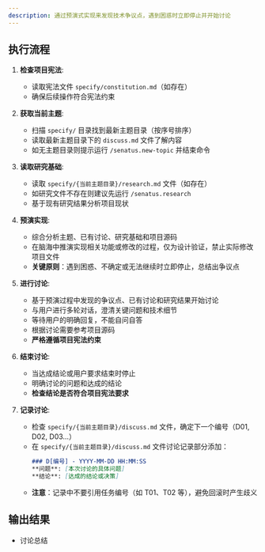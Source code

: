 ```yaml
---
description: 通过预演式实现来发现技术争议点，遇到困惑时立即停止并开始讨论
---
```


## 执行流程

1. **检查项目宪法**:
   - 读取宪法文件 `specify/constitution.md`（如存在）
   - 确保后续操作符合宪法约束

2. **获取当前主题**:
   - 扫描 `specify/` 目录找到最新主题目录（按序号排序）
   - 读取最新主题目录下的 `discuss.md` 文件了解内容
   - 如无主题目录则提示运行 `/senatus.new-topic` 并结束命令

3. **读取研究基础**:
   - 读取 `specify/{当前主题目录}/research.md` 文件（如存在）
   - 如研究文件不存在则建议先运行 `/senatus.research`
   - 基于现有研究结果分析项目现状

4. **预演实现**:
   - 综合分析主题、已有讨论、研究基础和项目源码
   - 在脑海中推演实现相关功能或修改的过程，仅为设计验证，禁止实际修改项目文件
   - **关键原则**：遇到困惑、不确定或无法继续时立即停止，总结出争议点

5. **进行讨论**:
   - 基于预演过程中发现的争议点、已有讨论和研究结果开始讨论
   - 与用户进行多轮对话，澄清关键问题和技术细节
   - 等待用户的明确回复，不能自问自答
   - 根据讨论需要参考项目源码
   - **严格遵循项目宪法约束**

6. **结束讨论**:
   - 当达成结论或用户要求结束时停止
   - 明确讨论的问题和达成的结论
   - **检查结论是否符合项目宪法要求**

7. **记录讨论**:
   - 检查 `specify/{当前主题目录}/discuss.md` 文件，确定下一个编号（D01, D02, D03...）
   - 在 `specify/{当前主题目录}/discuss.md` 文件讨论记录部分添加：
     ```markdown
     ### D[编号] - YYYY-MM-DD HH:MM:SS
     **问题**: [本次讨论的具体问题]
     **结论**: [达成的结论或决策]
     ```
   - **注意**：记录中不要引用任务编号（如 T01、T02 等），避免回滚时产生歧义

## 输出结果
- 讨论总结
